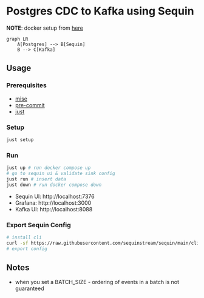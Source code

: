 # Postgres CDC to Kafka using Sequin

__NOTE__: docker setup from [here](https://github.com/sequinstream/sequin/tree/main/docker)

```mermaid
graph LR
    A[Postgres] --> B[Sequin]
    B --> C[Kafka]
```

## Usage
### Prerequisites
- [mise](https://mise.run/)
- [pre-commit](https://pre-commit.com/)
- [just](https://just.systems/)

### Setup
```bash
just setup
```

### Run
```bash
just up # run docker compose up
# go to sequin ui & validate sink config
just run # insert data
just down # run docker compose down
```

- Sequin UI: http://localhost:7376
- Grafana: http://localhost:3000
- Kafka UI: http://localhost:8088

### Export Sequin Config
```bash
# install cli
curl -sf https://raw.githubusercontent.com/sequinstream/sequin/main/cli/installer.sh | sh
# export config

```

## Notes
- when you set a BATCH_SIZE - ordering of events in a batch is not guaranteed
